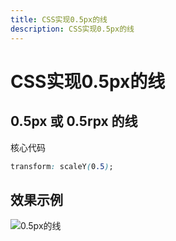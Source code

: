 ```yaml
---
title: CSS实现0.5px的线
description: CSS实现0.5px的线
---
```


# CSS实现0.5px的线

## 0.5px 或 0.5rpx 的线

核心代码

```css
transform: scaleY(0.5);
```

## 效果示例

![0.5px的线](https://www.jwblog.cn/images/pc/code/line_one.png)